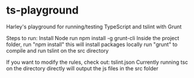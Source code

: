 # ts-playground
Harley's playground for running/testing TypeScript and tslint with Grunt

Steps to run:
Install Node
run npm install -g grunt-cli
Inside the project folder, run "npm install" this will install packages locally
run "grunt" to compile and run tslint on the src directory

If you want to modify the rules, check out: tslint.json
Currently running tsc on the directory directly will output the js files in the src folder
